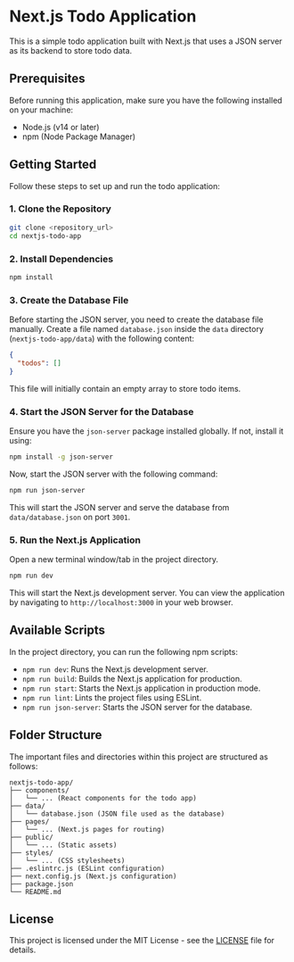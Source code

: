# Next.js Todo Application

This is a simple todo application built with Next.js that uses a JSON server as its backend to store todo data.

## Prerequisites

Before running this application, make sure you have the following installed on your machine:
- Node.js (v14 or later)
- npm (Node Package Manager)

## Getting Started

Follow these steps to set up and run the todo application:

### 1. Clone the Repository

```bash
git clone <repository_url>
cd nextjs-todo-app
```

### 2. Install Dependencies

```bash
npm install
```

### 3. Create the Database File

Before starting the JSON server, you need to create the database file manually. Create a file named `database.json` inside the `data` directory (`nextjs-todo-app/data`) with the following content:

```json
{
  "todos": []
}
```

This file will initially contain an empty array to store todo items.

### 4. Start the JSON Server for the Database

Ensure you have the `json-server` package installed globally. If not, install it using:

```bash
npm install -g json-server
```

Now, start the JSON server with the following command:

```bash
npm run json-server
```

This will start the JSON server and serve the database from `data/database.json` on port `3001`.

### 5. Run the Next.js Application

Open a new terminal window/tab in the project directory.

```bash
npm run dev
```

This will start the Next.js development server. You can view the application by navigating to `http://localhost:3000` in your web browser.

## Available Scripts

In the project directory, you can run the following npm scripts:

- `npm run dev`: Runs the Next.js development server.
- `npm run build`: Builds the Next.js application for production.
- `npm run start`: Starts the Next.js application in production mode.
- `npm run lint`: Lints the project files using ESLint.
- `npm run json-server`: Starts the JSON server for the database.

## Folder Structure

The important files and directories within this project are structured as follows:

```
nextjs-todo-app/
├── components/
│   └── ... (React components for the todo app)
├── data/
│   └── database.json (JSON file used as the database)
├── pages/
│   └── ... (Next.js pages for routing)
├── public/
│   └── ... (Static assets)
├── styles/
│   └── ... (CSS stylesheets)
├── .eslintrc.js (ESLint configuration)
├── next.config.js (Next.js configuration)
├── package.json
└── README.md
```

## License

This project is licensed under the MIT License - see the [LICENSE](LICENSE) file for details.